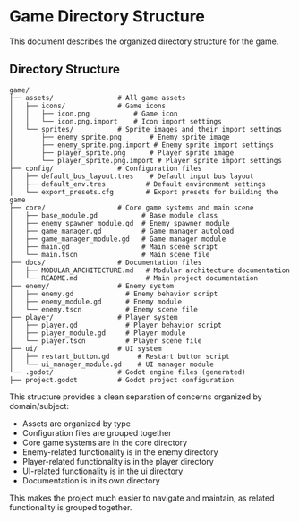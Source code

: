 # Game Directory Structure

This document describes the organized directory structure for the game.

## Directory Structure

```
game/
├── assets/                # All game assets
│   ├── icons/             # Game icons
│   │   ├── icon.png           # Game icon
│   │   └── icon.png.import    # Icon import settings
│   └── sprites/           # Sprite images and their import settings
│       ├── enemy_sprite.png       # Enemy sprite image
│       ├── enemy_sprite.png.import # Enemy sprite import settings
│       ├── player_sprite.png      # Player sprite image
│       └── player_sprite.png.import # Player sprite import settings
├── config/                # Configuration files
│   ├── default_bus_layout.tres    # Default input bus layout
│   ├── default_env.tres          # Default environment settings
│   └── export_presets.cfg        # Export presets for building the game
├── core/                  # Core game systems and main scene
│   ├── base_module.gd           # Base module class
│   ├── enemy_spawner_module.gd  # Enemy spawner module
│   ├── game_manager.gd          # Game manager autoload
│   ├── game_manager_module.gd   # Game manager module
│   ├── main.gd                  # Main scene script
│   └── main.tscn                # Main scene file
├── docs/                  # Documentation files
│   ├── MODULAR_ARCHITECTURE.md   # Modular architecture documentation
│   └── README.md                 # Main project documentation
├── enemy/                 # Enemy system
│   ├── enemy.gd             # Enemy behavior script
│   ├── enemy_module.gd      # Enemy module
│   └── enemy.tscn           # Enemy scene file
├── player/                # Player system
│   ├── player.gd            # Player behavior script
│   ├── player_module.gd     # Player module
│   └── player.tscn          # Player scene file
├── ui/                    # UI system
│   ├── restart_button.gd       # Restart button script
│   └── ui_manager_module.gd    # UI manager module
└── .godot/                # Godot engine files (generated)
├── project.godot          # Godot project configuration
```

This structure provides a clean separation of concerns organized by domain/subject:
- Assets are organized by type
- Configuration files are grouped together
- Core game systems are in the core directory
- Enemy-related functionality is in the enemy directory
- Player-related functionality is in the player directory
- UI-related functionality is in the ui directory
- Documentation is in its own directory

This makes the project much easier to navigate and maintain, as related functionality is grouped together.